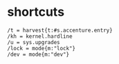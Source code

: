# shortcuts

    /t = harvest{t:#s.accenture.entry}
    /kh = kernel.hardline
    /u = sys.upgrades
    /lock = mode{m:"lock"}
    /dev = mode{m:"dev"}
